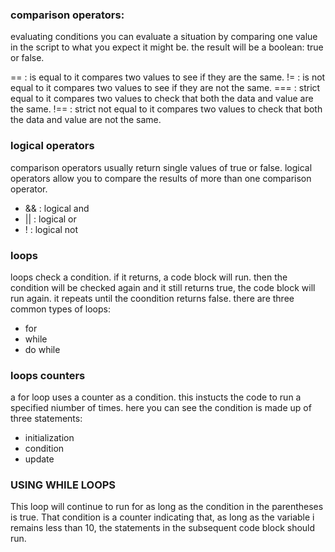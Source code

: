 ### comparison operators:
evaluating conditions
 you can evaluate a situation by comparing one value in the script to what you expect it might be. the result will be a boolean: true or false.

 == : is equal to
 it compares two values to see if they are the same.
 != : is not equal to
 it compares two values to see if they are not the same.
 === : strict equal to
 it compares two values to check that both the data and value are the same.
 !== : strict not equal to
 it compares two values to check  that both the data and value are not the same.
 

 ### logical operators
 comparison operators usually return single values of true or false. logical operators allow you to compare the results of more than one comparison operator.
 - && : logical and
 - || : logical or
 - ! : logical not

 ### loops
 loops check a condition. if it returns, a code block will run. then the condition will be checked again and it still returns true, the code block will run again. it repeats until the coondition returns false. there are three common types of loops:
 - for
 - while 
 - do while

 ### loops counters
 a for loop uses a counter as a condition. this instucts the code to run a specified niumber of times. here you can see the condition is made up of three statements:
 - initialization
 - condition
 - update

 ### USING WHILE LOOPS
 This loop will continue to run for as long as the condition in
the parentheses is true. That condition is a counter indicating
that, as long as the variable i remains less than 10, the
statements in the subsequent code block should run.